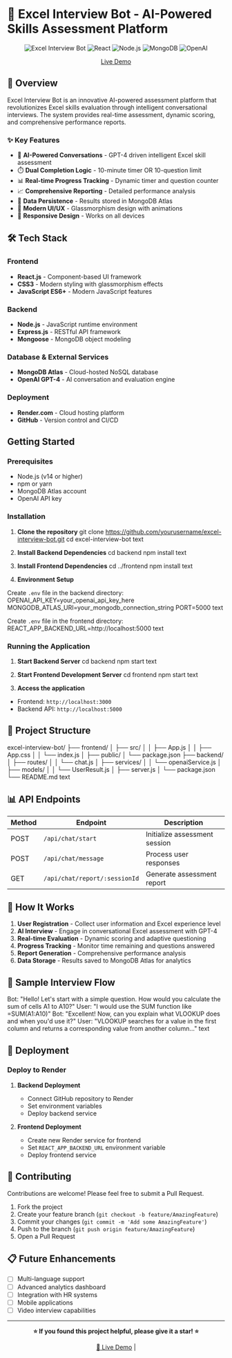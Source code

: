 # 🤖 Excel Interview Bot - AI-Powered Skills Assessment Platform

<div align="center">

![Excel Interview Bot](https://img.shields.io/badge/Excel-Interview%20Bot-brightgreen?style=for-the-badge&logo=microsoft-excel)
![React](https://img.shields.io/badge/React-20232A?style=for-the-badge&logo=react&logoColor=61DAFB)
![Node.js](https://img.shields.io/badge/Node.js-43853D?style=for-the-badge&logo=node.js&logoColor=white)
![MongoDB](https://img.shields.io/badge/MongoDB-4EA94B?style=for-the-badge&logo=mongodb&logoColor=white)
![OpenAI](https://img.shields.io/badge/OpenAI-412991?style=for-the-badge&logo=openai&logoColor=white)

 [Live Demo](https://excel-interviewer-khaki.vercel.app/)



</div>

## 📖 Overview

Excel Interview Bot is an innovative AI-powered assessment platform that revolutionizes Excel skills evaluation through intelligent conversational interviews. The system provides real-time assessment, dynamic scoring, and comprehensive performance reports.

### ✨ Key Features

- 🤖 **AI-Powered Conversations** - GPT-4 driven intelligent Excel skill assessment
- ⏱️ **Dual Completion Logic** - 10-minute timer OR 10-question limit
- 📊 **Real-time Progress Tracking** - Dynamic timer and question counter
- 📈 **Comprehensive Reporting** - Detailed performance analysis
- 💾 **Data Persistence** - Results stored in MongoDB Atlas
- 🎨 **Modern UI/UX** - Glassmorphism design with animations
- 📱 **Responsive Design** - Works on all devices

## 🛠️ Tech Stack

### Frontend
- **React.js** - Component-based UI framework
- **CSS3** - Modern styling with glassmorphism effects
- **JavaScript ES6+** - Modern JavaScript features

### Backend
- **Node.js** - JavaScript runtime environment
- **Express.js** - RESTful API framework
- **Mongoose** - MongoDB object modeling

### Database & External Services
- **MongoDB Atlas** - Cloud-hosted NoSQL database
- **OpenAI GPT-4** - AI conversation and evaluation engine

### Deployment
- **Render.com** - Cloud hosting platform
- **GitHub** - Version control and CI/CD

##  Getting Started

### Prerequisites

- Node.js (v14 or higher)
- npm or yarn
- MongoDB Atlas account
- OpenAI API key

### Installation

1. **Clone the repository**
git clone https://github.com/yourusername/excel-interview-bot.git
cd excel-interview-bot
text

2. **Install Backend Dependencies**
cd backend
npm install
text

3. **Install Frontend Dependencies**
cd ../frontend
npm install
text

4. **Environment Setup**

Create `.env` file in the backend directory:
OPENAI_API_KEY=your_openai_api_key_here
MONGODB_ATLAS_URI=your_mongodb_connection_string
PORT=5000
text

Create `.env` file in the frontend directory:
REACT_APP_BACKEND_URL=http://localhost:5000
text

### Running the Application

1. **Start Backend Server**
cd backend
npm start
text

2. **Start Frontend Development Server**
cd frontend
npm start
text

3. **Access the application**
- Frontend: `http://localhost:3000`
- Backend API: `http://localhost:5000`

## 📁 Project Structure

excel-interview-bot/
├── frontend/
│ ├── src/
│ │ ├── App.js
│ │ ├── App.css
│ │ └── index.js
│ ├── public/
│ └── package.json
├── backend/
│ ├── routes/
│ │ └── chat.js
│ ├── services/
│ │ └── openaiService.js
│ ├── models/
│ │ └── UserResult.js
│ ├── server.js
│ └── package.json
└── README.md
text

## 📊 API Endpoints

| Method | Endpoint | Description |
|--------|----------|-------------|
| POST | `/api/chat/start` | Initialize assessment session |
| POST | `/api/chat/message` | Process user responses |
| GET | `/api/chat/report/:sessionId` | Generate assessment report |

## 🎯 How It Works

1. **User Registration** - Collect user information and Excel experience level
2. **AI Interview** - Engage in conversational Excel assessment with GPT-4
3. **Real-time Evaluation** - Dynamic scoring and adaptive questioning
4. **Progress Tracking** - Monitor time remaining and questions answered
5. **Report Generation** - Comprehensive performance analysis
6. **Data Storage** - Results saved to MongoDB Atlas for analytics

## 🌟 Sample Interview Flow

Bot: "Hello! Let's start with a simple question. How would you calculate the sum of cells A1 to A10?"
User: "I would use the SUM function like =SUM(A1:A10)"
Bot: "Excellent! Now, can you explain what VLOOKUP does and when you'd use it?"
User: "VLOOKUP searches for a value in the first column and returns a corresponding value from another column..."
text

## 🚀 Deployment

### Deploy to Render

1. **Backend Deployment**
   - Connect GitHub repository to Render
   - Set environment variables
   - Deploy backend service

2. **Frontend Deployment**
   - Create new Render service for frontend
   - Set `REACT_APP_BACKEND_URL` environment variable
   - Deploy frontend service

## 🤝 Contributing

Contributions are welcome! Please feel free to submit a Pull Request.

1. Fork the project
2. Create your feature branch (`git checkout -b feature/AmazingFeature`)
3. Commit your changes (`git commit -m 'Add some AmazingFeature'`)
4. Push to the branch (`git push origin feature/AmazingFeature`)
5. Open a Pull Request

## 📋 Future Enhancements

- [ ] Multi-language support
- [ ] Advanced analytics dashboard
- [ ] Integration with HR systems
- [ ] Mobile applications
- [ ] Video interview capabilities

---

<div align="center">

**⭐ If you found this project helpful, please give it a star! ⭐**

[🚀 Live Demo]((https://excel-interviewer-khaki.vercel.app/)) | 

</div>
